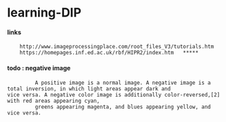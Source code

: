 # learning-DIP


#### links

        http://www.imageprocessingplace.com/root_files_V3/tutorials.htm
        https://homepages.inf.ed.ac.uk/rbf/HIPR2/index.htm   *****


#### todo : negative image

             A positive image is a normal image. A negative image is a total inversion, in which light areas appear dark and                            vice versa. A negative color image is additionally color-reversed,[2] with red areas appearing cyan, 
             greens appearing magenta, and blues appearing yellow, and vice versa.
